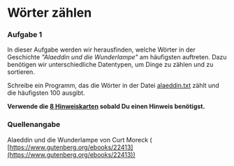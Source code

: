 

# Wörter zählen

### Aufgabe 1

In dieser Aufgabe werden wir herausfinden, welche Wörter in der Geschichte *"Alaeddin und die Wunderlampe"* am häufigsten auftreten. Dazu benötigen wir unterschiedliche Datentypen, um Dinge zu zählen und zu sortieren.

Schreibe ein Programm, das die Wörter in der Datei [alaeddin.txt](https://raw.githubusercontent.com/krother/Python3_Basics_Tutorial/master/de/dictionaries/alaeddin.txt) zählt und die häufigsten 100 ausgibt.

**Verwende die [8 Hinweiskarten](https://github.com/krother/Python3_Basics_Tutorial/raw/master/de/dictionaries/Hinweiskarten.pdf) sobald Du einen Hinweis benötigst.**

### Quellenangabe

Alaeddin und die Wunderlampe von Curt Moreck (
[https://www.gutenberg.org/ebooks/22413](https://www.gutenberg.org/ebooks/22413))

